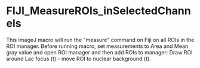 # FIJI_MeasureROIs_inSelectedChannels
This ImageJ macro will run the "measure" command on Fiji on all ROIs in the ROI manager. Before running macro, set measurements to Area and Mean gray value and open ROI manager and then add ROIs to manager: Draw ROI around Lac focus (t) - move ROI to nuclear background (t).
